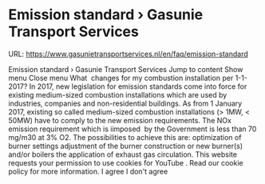 # Emission standard › Gasunie Transport Services

URL: https://www.gasunietransportservices.nl/en/faq/emission-standard

Emission standard › Gasunie Transport Services
Jump to content
Show menu
Close menu
What  changes for my combustion installation per 1-1-2017?
In 2017, new legislation for emission standards come into force for existing medium-sized combustion installations which are used by industries, companies and non-residential buildings.
As from 1 January 2017, existing so called medium-sized combustion installations (> 1MW, < 50MW) have to comply to the new emission requirements. The NOx emission requirement which is iimposed  by the Government is less than 70 mg/m30 at 3% O2.
The possibilities to achieve this are:
optimization of burner settings
adjustment of the burner construction or new burner(s) and/or boilers
the application of exhaust
gas
circulation.
This website requests your permission to use cookies for
YouTube
. Read our
cookie policy
for more information.
I agree
I don't agree